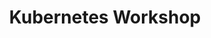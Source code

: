 ---
title: "Kubernetes Workshop"
description: "This learning path provides an introduction to Kubernetes, focusing on its architecture, components, and how to manage clusters effectively."
weight: 1
banner: "98e16360-a366-4b78-8e0a-031da07fdacb/images/kubernetes-icon.svg"
tags: [kubernetes]
level: [introductory]
categories: [kubernetes]
---